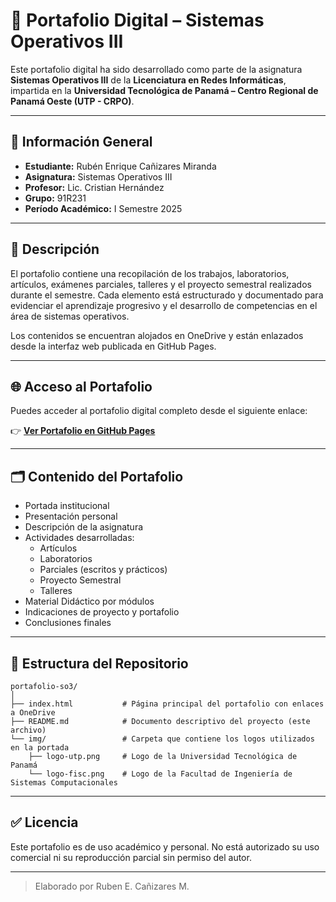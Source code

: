 # 📁 Portafolio Digital – Sistemas Operativos III

Este portafolio digital ha sido desarrollado como parte de la asignatura **Sistemas Operativos III** de la **Licenciatura en Redes Informáticas**, impartida en la **Universidad Tecnológica de Panamá – Centro Regional de Panamá Oeste (UTP - CRPO)**.

---

## 📌 Información General

- **Estudiante:** Rubén Enrique Cañizares Miranda  
- **Asignatura:** Sistemas Operativos III  
- **Profesor:** Lic. Cristian Hernández  
- **Grupo:** 91R231  
- **Período Académico:** I Semestre 2025

---

## 🧾 Descripción

El portafolio contiene una recopilación de los trabajos, laboratorios, artículos, exámenes parciales, talleres y el proyecto semestral realizados durante el semestre. Cada elemento está estructurado y documentado para evidenciar el aprendizaje progresivo y el desarrollo de competencias en el área de sistemas operativos.

Los contenidos se encuentran alojados en OneDrive y están enlazados desde la interfaz web publicada en GitHub Pages.

---

## 🌐 Acceso al Portafolio

Puedes acceder al portafolio digital completo desde el siguiente enlace:

👉 **[Ver Portafolio en GitHub Pages](https://recm0708.github.io/portafolio-so3/)**

---

## 🗂️ Contenido del Portafolio

- Portada institucional
- Presentación personal
- Descripción de la asignatura
- Actividades desarrolladas:
  - Artículos
  - Laboratorios
  - Parciales (escritos y prácticos)
  - Proyecto Semestral
  - Talleres
- Material Didáctico por módulos
- Indicaciones de proyecto y portafolio
- Conclusiones finales

---

## 📁 Estructura del Repositorio

```
portafolio-so3/
│
├── index.html           # Página principal del portafolio con enlaces a OneDrive
├── README.md            # Documento descriptivo del proyecto (este archivo)
└── img/                 # Carpeta que contiene los logos utilizados en la portada
    ├── logo-utp.png     # Logo de la Universidad Tecnológica de Panamá
    └── logo-fisc.png    # Logo de la Facultad de Ingeniería de Sistemas Computacionales
```

---

## ✅ Licencia

Este portafolio es de uso académico y personal. No está autorizado su uso comercial ni su reproducción parcial sin permiso del autor.

---

> Elaborado por Ruben E. Cañizares M.
